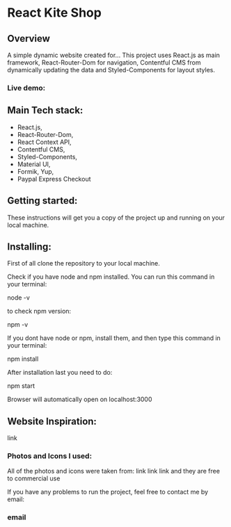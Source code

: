# React Kite Shop

## Overview

A simple dynamic website created for...
This project uses React.js as main framework, React-Router-Dom for navigation, Contentful CMS from dynamically updating the data and Styled-Components for layout styles.

### Live demo:

## Main Tech stack:

- React.js,
- React-Router-Dom,
- React Context API,
- Contentful CMS,
- Styled-Components,
- Material UI,
- Formik, Yup,
- Paypal Express Checkout

## Getting started:

These instructions will get you a copy of the project up and running on your local machine.

## Installing:

First of all clone the repository to your local machine.

Check if you have node and npm installed.
You can run this command in your terminal:

node -v

to check npm version:

npm -v

If you dont have node or npm, install them, and then type this command in your terminal:

npm install

After installation last you need to do:

npm start

Browser will automatically open on localhost:3000

## Website Inspiration:

link

### Photos and Icons I used:

All of the photos and icons were taken from:
link
link
link
and they are free to commercial use

If you have any problems to run the project, feel free to contact me by email:

### email
